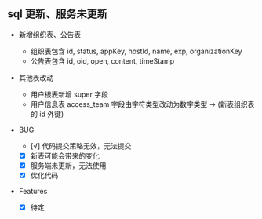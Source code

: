 ## sql 更新、服务未更新

-   新增组织表、公告表

    -   组织表包含 id, status, appKey, hostId, name, exp, organizationKey
    -   公告表包含 id, oid, open, content, timeStamp

-   其他表改动

    -   用户根表新增 super 字段
    -   用户信息表 access_team 字段由字符类型改动为数字类型 -> (新表组织表的 id 外键)

-   BUG

    -   [√] 代码提交策略无效，无法提交
    -   [x] 新表可能会带来的变化
    -   [x] 服务端未更新，无法使用
    -   [x] 优化代码

-   Features
    -   [x] 待定
